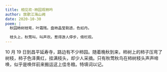 ```yaml
---
title: 相见欢·柿园观柿吟
author: 放歌江海山阙
date: 2020-10-30
poem: |
  秋园柿树枝弯，叶霜残。盘柿晶莹剔透，色如丹。

  枝头上，秋莺叫，叫声欢。惹得游人停步，倚栏观。
---
```


10 月 19 日到昌平延寿寺，路边有不少柿园。随着晚秋到来，柿树上的柿子压弯了树枝，柿子色泽黄红，挂满枝头，却少人采摘。只有秋莺秋鸟在柿树枝头声声啼唤，似乎是唤伴前来搬运这上佳冬粮。特填词以记。
